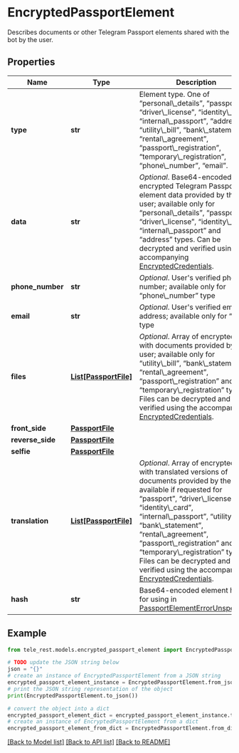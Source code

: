 # EncryptedPassportElement

Describes documents or other Telegram Passport elements shared with the bot by the user.

## Properties

Name | Type | Description | Notes
------------ | ------------- | ------------- | -------------
**type** | **str** | Element type. One of “personal\\_details”, “passport”, “driver\\_license”, “identity\\_card”, “internal\\_passport”, “address”, “utility\\_bill”, “bank\\_statement”, “rental\\_agreement”, “passport\\_registration”, “temporary\\_registration”, “phone\\_number”, “email”. | 
**data** | **str** | *Optional*. Base64-encoded encrypted Telegram Passport element data provided by the user; available only for “personal\\_details”, “passport”, “driver\\_license”, “identity\\_card”, “internal\\_passport” and “address” types. Can be decrypted and verified using the accompanying [EncryptedCredentials](https://core.telegram.org/bots/api/#encryptedcredentials). | [optional] 
**phone_number** | **str** | *Optional*. User&#39;s verified phone number; available only for “phone\\_number” type | [optional] 
**email** | **str** | *Optional*. User&#39;s verified email address; available only for “email” type | [optional] 
**files** | [**List[PassportFile]**](PassportFile.md) | *Optional*. Array of encrypted files with documents provided by the user; available only for “utility\\_bill”, “bank\\_statement”, “rental\\_agreement”, “passport\\_registration” and “temporary\\_registration” types. Files can be decrypted and verified using the accompanying [EncryptedCredentials](https://core.telegram.org/bots/api/#encryptedcredentials). | [optional] 
**front_side** | [**PassportFile**](PassportFile.md) |  | [optional] 
**reverse_side** | [**PassportFile**](PassportFile.md) |  | [optional] 
**selfie** | [**PassportFile**](PassportFile.md) |  | [optional] 
**translation** | [**List[PassportFile]**](PassportFile.md) | *Optional*. Array of encrypted files with translated versions of documents provided by the user; available if requested for “passport”, “driver\\_license”, “identity\\_card”, “internal\\_passport”, “utility\\_bill”, “bank\\_statement”, “rental\\_agreement”, “passport\\_registration” and “temporary\\_registration” types. Files can be decrypted and verified using the accompanying [EncryptedCredentials](https://core.telegram.org/bots/api/#encryptedcredentials). | [optional] 
**hash** | **str** | Base64-encoded element hash for using in [PassportElementErrorUnspecified](https://core.telegram.org/bots/api/#passportelementerrorunspecified) | 

## Example

```python
from tele_rest.models.encrypted_passport_element import EncryptedPassportElement

# TODO update the JSON string below
json = "{}"
# create an instance of EncryptedPassportElement from a JSON string
encrypted_passport_element_instance = EncryptedPassportElement.from_json(json)
# print the JSON string representation of the object
print(EncryptedPassportElement.to_json())

# convert the object into a dict
encrypted_passport_element_dict = encrypted_passport_element_instance.to_dict()
# create an instance of EncryptedPassportElement from a dict
encrypted_passport_element_from_dict = EncryptedPassportElement.from_dict(encrypted_passport_element_dict)
```
[[Back to Model list]](../README.md#documentation-for-models) [[Back to API list]](../README.md#documentation-for-api-endpoints) [[Back to README]](../README.md)


